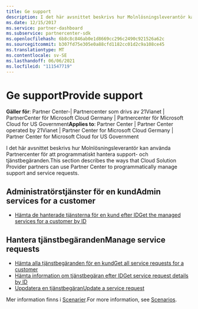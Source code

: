 ```yaml
---
title: Ge support
description: I det här avsnittet beskrivs hur Molnlösningsleverantör kan använda Partnercenter för att programmatiskt hantera support- och tjänstbegäranden.
ms.date: 12/15/2017
ms.service: partner-dashboard
ms.subservice: partnercenter-sdk
ms.openlocfilehash: 6b8c8c846ab0e1d8669cc296c2490c921526a62c
ms.sourcegitcommit: b307fd75e305e0a88cfd1182cc01d2c9a108ce45
ms.translationtype: MT
ms.contentlocale: sv-SE
ms.lasthandoff: 06/06/2021
ms.locfileid: "111547719"
---
```

# <a name="provide-support"></a><span data-ttu-id="aadb5-103">Ge support</span><span class="sxs-lookup"><span data-stu-id="aadb5-103">Provide support</span></span>

<span data-ttu-id="aadb5-104">**Gäller för**: Partner Center-| Partnercenter som drivs av 21Vianet | PartnerCenter för Microsoft Cloud Germany | Partnercenter för Microsoft Cloud for US Government</span><span class="sxs-lookup"><span data-stu-id="aadb5-104">**Applies to**: Partner Center | Partner Center operated by 21Vianet | Partner Center for Microsoft Cloud Germany | Partner Center for Microsoft Cloud for US Government</span></span>

<span data-ttu-id="aadb5-105">I det här avsnittet beskrivs hur Molnlösningsleverantör kan använda Partnercenter för att programmatiskt hantera support- och tjänstbegäranden.</span><span class="sxs-lookup"><span data-stu-id="aadb5-105">This section describes the ways that Cloud Solution Provider partners can use Partner Center to programmatically manage support and service requests.</span></span>

## <a name="admin-services-for-a-customer"></a><span data-ttu-id="aadb5-106">Administratörstjänster för en kund</span><span class="sxs-lookup"><span data-stu-id="aadb5-106">Admin services for a customer</span></span>

- [<span data-ttu-id="aadb5-107">Hämta de hanterade tjänsterna för en kund efter ID</span><span class="sxs-lookup"><span data-stu-id="aadb5-107">Get the managed services for a customer by ID</span></span>](get-the-managed-services-for-a-customer-by-id.md)

## <a name="manage-service-requests"></a><span data-ttu-id="aadb5-108">Hantera tjänstbegäranden</span><span class="sxs-lookup"><span data-stu-id="aadb5-108">Manage service requests</span></span>

- [<span data-ttu-id="aadb5-109">Hämta alla tjänstbegäranden för en kund</span><span class="sxs-lookup"><span data-stu-id="aadb5-109">Get all service requests for a customer</span></span>](get-all-service-requests-for-a-customer.md)
- [<span data-ttu-id="aadb5-110">Hämta information om tjänstbegäran efter ID</span><span class="sxs-lookup"><span data-stu-id="aadb5-110">Get service request details by ID</span></span>](get-service-request-details-by-id.md)
- [<span data-ttu-id="aadb5-111">Uppdatera en tjänstbegäran</span><span class="sxs-lookup"><span data-stu-id="aadb5-111">Update a service request</span></span>](update-a-service-request.md)

<span data-ttu-id="aadb5-112">Mer information finns i [Scenarier](scenarios.md).</span><span class="sxs-lookup"><span data-stu-id="aadb5-112">For more information, see [Scenarios](scenarios.md).</span></span>
